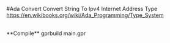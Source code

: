 #Ada Convert
Convert String To Ipv4 Internet Address Type<br>
https://en.wikibooks.org/wiki/Ada_Programming/Type_System <br>

<br>
**Compile**
gprbuild main.gpr
